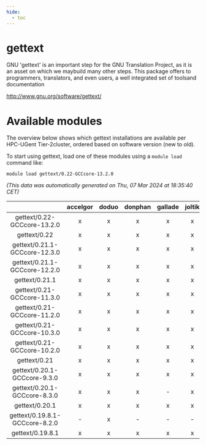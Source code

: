 ```yaml
---
hide:
  - toc
---
```


gettext
=======


GNU 'gettext' is an important step for the GNU Translation Project, as it is an asset on which we maybuild many other steps. This package offers to programmers, translators, and even users, a well integrated set of toolsand documentation

http://www.gnu.org/software/gettext/
# Available modules


The overview below shows which gettext installations are available per HPC-UGent Tier-2cluster, ordered based on software version (new to old).

To start using gettext, load one of these modules using a `module load` command like:

```shell
module load gettext/0.22-GCCcore-13.2.0
```

*(This data was automatically generated on Thu, 07 Mar 2024 at 18:35:40 CET)*  

| |accelgor|doduo|donphan|gallade|joltik|skitty|
| :---: | :---: | :---: | :---: | :---: | :---: | :---: |
|gettext/0.22-GCCcore-13.2.0|x|x|x|x|x|x|
|gettext/0.22|x|x|x|x|x|x|
|gettext/0.21.1-GCCcore-12.3.0|x|x|x|x|x|x|
|gettext/0.21.1-GCCcore-12.2.0|x|x|x|x|x|x|
|gettext/0.21.1|x|x|x|x|x|x|
|gettext/0.21-GCCcore-11.3.0|x|x|x|x|x|x|
|gettext/0.21-GCCcore-11.2.0|x|x|x|x|x|x|
|gettext/0.21-GCCcore-10.3.0|x|x|x|x|x|x|
|gettext/0.21-GCCcore-10.2.0|x|x|x|x|x|x|
|gettext/0.21|x|x|x|x|x|x|
|gettext/0.20.1-GCCcore-9.3.0|x|x|x|x|x|x|
|gettext/0.20.1-GCCcore-8.3.0|x|x|x|-|x|x|
|gettext/0.20.1|x|x|x|x|x|x|
|gettext/0.19.8.1-GCCcore-8.2.0|-|x|-|-|-|-|
|gettext/0.19.8.1|x|x|x|x|x|x|
